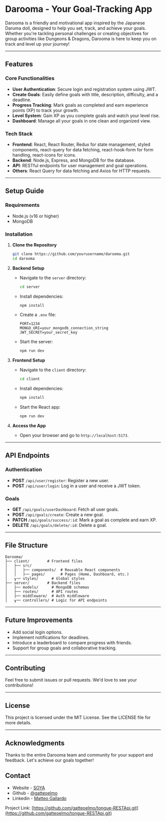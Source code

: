 # Darooma - Your Goal-Tracking App

Darooma is a friendly and motivational app inspired by the Japanese Daruma doll, designed to help you set, track, and achieve your goals. Whether you're tackling personal challenges or creating objectives for group activities like Dungeons & Dragons, Darooma is here to keep you on track and level up your journey!

---

## Features

### **Core Functionalities**

- **User Authentication**: Secure login and registration system using JWT.
- **Create Goals**: Easily define goals with title, description, difficulty, and a deadline.
- **Progress Tracking**: Mark goals as completed and earn experience points (XP) to track your growth.
- **Level System**: Gain XP as you complete goals and watch your level rise.
- **Dashboard**: Manage all your goals in one clean and organized view.

### **Tech Stack**

- **Frontend**: React, React Router, Redux for state management, styled components, react-query for data fetching, react-hook-form for form handling, react-icons for icons.
- **Backend**: Node.js, Express, and MongoDB for the database.
- **API**: RESTful endpoints for user management and goal operations.
- **Others**: React Query for data fetching and Axios for HTTP requests.

---

## Setup Guide

### **Requirements**

- Node.js (v16 or higher)
- MongoDB

### **Installation**

1. **Clone the Repository**

   ```bash
   git clone https://github.com/yourusername/darooma.git
   cd darooma
   ```

2. **Backend Setup**

   - Navigate to the `server` directory:
     ```bash
     cd server
     ```
   - Install dependencies:
     ```bash
     npm install
     ```
   - Create a `.env` file:
     ```
     PORT=1234
     MONGO_URI=your_mongodb_connection_string
     JWT_SECRET=your_secret_key
     ```
   - Start the server:
     ```bash
     npm run dev
     ```

3. **Frontend Setup**

   - Navigate to the `client` directory:
     ```bash
     cd client
     ```
   - Install dependencies:
     ```bash
     npm install
     ```
   - Start the React app:
     ```bash
     npm run dev
     ```

4. **Access the App**
   - Open your browser and go to `http://localhost:5173`.

---

## API Endpoints

### **Authentication**

- **POST** `/api/user/register`: Register a new user.
- **POST** `/api/user/login`: Log in a user and receive a JWT token.

### **Goals**

- **GET** `/api/goals/userDashboard`: Fetch all user goals.
- **POST** `/api/goals/create`: Create a new goal.
- **PATCH** `/api/goals/success/:id`: Mark a goal as complete and earn XP.
- **DELETE** `/api/goals/delete/:id`: Delete a goal.

---

## File Structure

```
Darooma/
├── client/        # Frontend files
│   ├── src/
│   │   ├── components/  # Reusable React components
│   │   ├── pages/       # Pages (Home, Dashboard, etc.)
│   ┒── styles/      # Global styles
├── server/        # Backend files
│   ├── models/      # MongoDB schemas
│   ├── routes/      # API routes
│   ├── middleware/  # Auth middleware
│   ┒── controllers/ # Logic for API endpoints
```

---

## Future Improvements

- Add social login options.
- Implement notifications for deadlines.
- Introduce a leaderboard to compare progress with friends.
- Support for group goals and collaborative tracking.

---

## Contributing

Feel free to submit issues or pull requests. We'd love to see your contributions!

---

## License

This project is licensed under the MIT License. See the LICENSE file for more details.

---

## Acknowledgments

Thanks to the entire Darooma team and community for your support and feedback. Let's achieve our goals together!

<!-- CONTACT -->

## Contact

- Website - [SOYA](https://gatteoelmo.github.io/soya/)
- Github - [@gatteoelmo](https://github.com/gatteoelmo)
- Linkedin - [Matteo Gallardo](www.linkedin.com/in/matteo-gallardo-091562285)

Project Link: [https://github.com/gatteoelmo/tongue-RESTApi.git](https://github.com/gatteoelmo/tongue-RESTApi.git)
